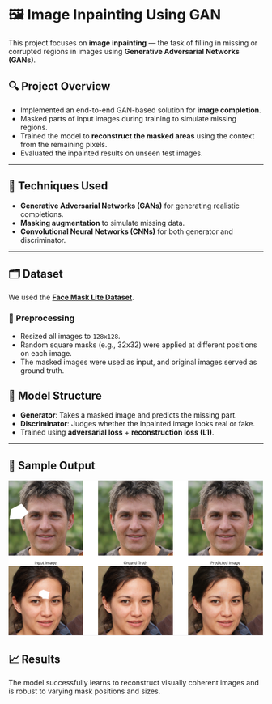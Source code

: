 
# 🖼️ Image Inpainting Using GAN

This project focuses on **image inpainting** — the task of filling in missing or corrupted regions in images using **Generative Adversarial Networks (GANs)**.

## 🔍 Project Overview

* Implemented an end-to-end GAN-based solution for **image completion**.
* Masked parts of input images during training to simulate missing regions.
* Trained the model to **reconstruct the masked areas** using the context from the remaining pixels.
* Evaluated the inpainted results on unseen test images.

---

## 🧠 Techniques Used

* **Generative Adversarial Networks (GANs)** for generating realistic completions.
* **Masking augmentation** to simulate missing data.
* **Convolutional Neural Networks (CNNs)** for both generator and discriminator.


---

## 🗂️ Dataset

We used the **[Face Mask Lite Dataset](https://www.kaggle.com/datasets/prasoonkottarathil/face-mask-lite-dataset)**.

### 🔧 Preprocessing

* Resized all images to `128x128`.
* Random square masks (e.g., 32x32) were applied at different positions on each image.
* The masked images were used as input, and original images served as ground truth.


## 🧪 Model Structure

* **Generator**: Takes a masked image and predicts the missing part.
* **Discriminator**: Judges whether the inpainted image looks real or fake.
* Trained using **adversarial loss** + **reconstruction loss (L1)**.

---

## 📸 Sample Output
![Alt text](image.png)


## 📈 Results

The model successfully learns to reconstruct visually coherent images and is robust to varying mask positions and sizes.


